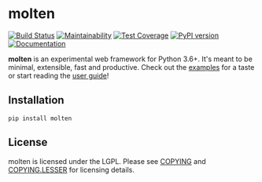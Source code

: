 # molten

[![Build Status](https://travis-ci.org/Bogdanp/molten.svg?branch=master)](https://travis-ci.org/Bogdanp/molten)
[![Maintainability](https://api.codeclimate.com/v1/badges/f7ab5fdd188fda33c3e1/maintainability)](https://codeclimate.com/github/Bogdanp/molten/maintainability)
[![Test Coverage](https://api.codeclimate.com/v1/badges/f7ab5fdd188fda33c3e1/test_coverage)](https://codeclimate.com/github/Bogdanp/molten/test_coverage)
[![PyPI version](https://badge.fury.io/py/molten.svg)](https://badge.fury.io/py/molten)
[![Documentation](https://img.shields.io/badge/doc-latest-brightgreen.svg)](https://moltenframework.com)

**molten** is an experimental web framework for Python 3.6+.  It's
meant to be minimal, extensible, fast and productive.  Check out the
[examples] for a taste or start reading the [user guide]!


## Installation

    pip install molten


## License

molten is licensed under the LGPL.  Please see [COPYING] and
[COPYING.LESSER] for licensing details.

[COPYING.LESSER]: https://github.com/Bogdanp/molten/blob/master/COPYING.LESSER
[COPYING]: https://github.com/Bogdanp/molten/blob/master/COPYING
[examples]: https://github.com/Bogdanp/molten/blob/master/examples
[user guide]: https://moltenframework.com/guide.html
